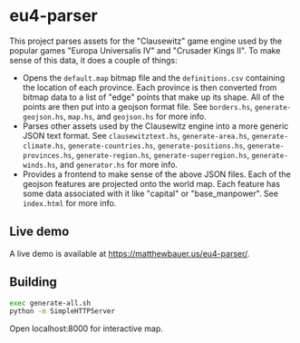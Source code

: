 # eu4-parser

This project parses assets for the "Clausewitz" game engine used by the popular games "Europa Universalis IV" and "Crusader Kings II". To make sense of this data, it does a couple of things:

- Opens the ```default.map``` bitmap file and the ```definitions.csv``` containing the location of each province. Each province is then converted from bitmap data to a list of "edge" points that make up its shape. All of the points are then put into a geojson format file. See ```borders.hs```, ```generate-geojson.hs```, ```map.hs```, and ```geojson.hs``` for more info.
- Parses other assets used by the Clausewitz engine into a more generic JSON text format. See ```clausewitztext.hs```, ```generate-area.hs```, ```generate-climate.hs```, ```generate-countries.hs```, ```generate-positions.hs```, ```generate-provinces.hs```, ```generate-region.hs```, ```generate-superregion.hs```, ```generate-winds.hs```, and ```generator.hs``` for more info.
- Provides a frontend to make sense of the above JSON files. Each of the geojson features are projected onto the world map. Each feature has some data associated with it like "capital" or "base_manpower". See ```index.html``` for more info.

## Live demo

A live demo is available at https://matthewbauer.us/eu4-parser/.

## Building

```sh
exec generate-all.sh
python -m SimpleHTTPServer
```

Open localhost:8000 for interactive map.
